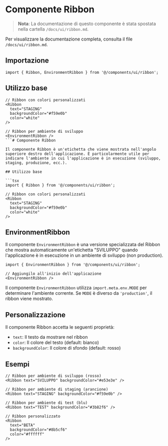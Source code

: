 # Componente Ribbon

> **Nota**: La documentazione di questo componente è stata spostata nella cartella `/docs/ui/ribbon.md`.

Per visualizzare la documentazione completa, consulta il file `/docs/ui/ribbon.md`.

## Importazione

```tsx
import { Ribbon, EnvironmentRibbon } from '@/components/ui/ribbon';
```

## Utilizzo base

```tsx
// Ribbon con colori personalizzati
<Ribbon
  text="STAGING"
  backgroundColor="#f59e0b"
  color="white"
/>

// Ribbon per ambiente di sviluppo
<EnvironmentRibbon />
```# Componente Ribbon

Il componente Ribbon è un'etichetta che viene mostrata nell'angolo superiore destro dell'applicazione. È particolarmente utile per indicare l'ambiente in cui l'applicazione è in esecuzione (sviluppo, staging, produzione, ecc.).

## Utilizzo base

```tsx
import { Ribbon } from '@/components/ui/ribbon';

// Ribbon con colori personalizzati
<Ribbon 
  text="STAGING" 
  backgroundColor="#f59e0b" 
  color="white" 
/>
```

## EnvironmentRibbon

Il componente `EnvironmentRibbon` è una versione specializzata del Ribbon che mostra automaticamente un'etichetta "SVILUPPO" quando l'applicazione è in esecuzione in un ambiente di sviluppo (non production).

```tsx
import { EnvironmentRibbon } from '@/components/ui/ribbon';

// Aggiungilo all'inizio dell'applicazione
<EnvironmentRibbon />
```

Il componente `EnvironmentRibbon` utilizza `import.meta.env.MODE` per determinare l'ambiente corrente. Se `MODE` è diverso da `'production'`, il ribbon viene mostrato.

## Personalizzazione

Il componente Ribbon accetta le seguenti proprietà:

- `text`: Il testo da mostrare nel ribbon
- `color`: Il colore del testo (default: bianco)
- `backgroundColor`: Il colore di sfondo (default: rosso)

## Esempi

```tsx
// Ribbon per ambiente di sviluppo (rosso)
<Ribbon text="SVILUPPO" backgroundColor="#e53e3e" />

// Ribbon per ambiente di staging (arancione)
<Ribbon text="STAGING" backgroundColor="#f59e0b" />

// Ribbon per ambiente di test (blu)
<Ribbon text="TEST" backgroundColor="#3b82f6" />

// Ribbon personalizzato
<Ribbon 
  text="BETA" 
  backgroundColor="#8b5cf6" 
  color="#ffffff" 
/>
```